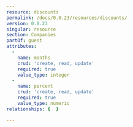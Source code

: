 ```yaml
---
resource: discounts
permalink: /docs/0.0.23/resources/discounts/
version: 0.0.23
singular: resource
section: Companies
partOf: guest
attributes:
  -
    name: months
    crud: 'create, read, update'
    required: true
    value_type: integer
  -
    name: percent
    crud: 'create, read, update'
    required: true
    value_type: numeric
relationships: {  }

---
```

